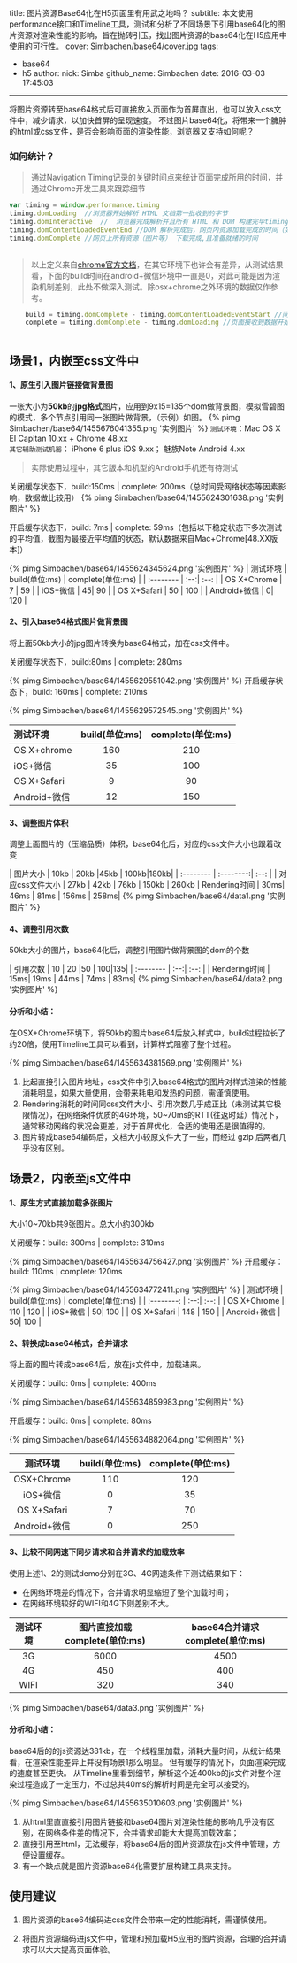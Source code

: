 title: 图片资源Base64化在H5页面里有用武之地吗？
subtitle: 本文使用performance接口和Timeline工具，测试和分析了不同场景下引用base64化的图片资源对渲染性能的影响，旨在抛砖引玉，找出图片资源的base64化在H5应用中使用的可行性。
cover: Simbachen/base64/cover.jpg
tags:
  - base64
  - h5
author:
  nick: Simba
  github_name: Simbachen
date: 2016-03-03 17:45:03
---

将图片资源转至base64格式后可直接放入页面作为首屏直出，也可以放入css文件中，减少请求，以加快首屏的呈现速度。 
不过图片base64化，将带来一个臃肿的html或css文件，是否会影响页面的渲染性能，浏览器又支持如何呢？

### 如何统计？
>通过Navigation Timing记录的关键时间点来统计页面完成所用的时间，并通过Chrome开发工具来跟踪细节


```javascript
var timing = window.performance.timing
timing.domLoading  //浏览器开始解析 HTML 文档第一批收到的字节
timing.domInteractive  //  浏览器完成解析并且所有 HTML 和 DOM 构建完毕timing.domContentLoadedEventStart //DOM 解析完成后，网页内资源加载开始的时间
timing.domContentLoadedEventEnd //DOM 解析完成后，网页内资源加载完成的时间（如 JS 脚本加载执行完毕）
timing.domComplete //网页上所有资源（图片等） 下载完成,且准备就绪的时间
      
```
>以上定义来自[chrome官方文档](https://developers.google.com/web/fundamentals/performance/critical-rendering-path/measure-crp?hl=zh-cn)，在其它环境下也许会有差异，从测试结果看，下面的build时间在android+微信环境中一直是0，对此可能是因为渲染机制差别，此处不做深入测试。除osx+chrome之外环境的数据仅作参考。

```javascript
	build = timing.domComplete - timing.domContentLoadedEventStart //间隔记录网页内资源加载和呈现时间。
	complete = timing.domComplete - timing.domLoading //页面接收到数据开始到呈现完毕的总时间。
	
```

## 场景1，内嵌至css文件中
#### 1、原生引入图片链接做背景图

一张大小为**50kb**的**jpg格式**图片，应用到9x15=135个dom做背景图，模拟雪碧图的模式，多个节点引用同一张图片做背景，（示例）如图。
{% pimg Simbachen/base64/1455676041355.png '实例图片' %}
`测试环境`：Mac OS X EI Capitan 10.xx + Chrome 48.xx  
`其它辅助测试机器`：  iPhone 6 plus iOS 9.xx； 魅族Note Android 4.xx
>实际使用过程中，其它版本和机型的Android手机还有待测试


关闭缓存状态下，build:150ms | complete: 200ms（总时间受网络状态等因素影响，数据做比较用）
{% pimg Simbachen/base64/1455624301638.png '实例图片' %}

开启缓存状态下，build: 7ms |  complete: 59ms（包括以下稳定状态下多次测试的平均值，截图为最接近平均值的状态，默认数据来自Mac+Chrome[48.XX版本]）

{% pimg Simbachen/base64/1455624345624.png '实例图片' %}
| 测试环境      |    build(单位:ms) | complete(单位:ms)  |
| :-------- | :--:| :--: |
| OS X+Chrome  | 7 |  59   |
| iOS+微信     |   45|  90  |
| OS X+Safari      |    50 | 100  |
| Android+微信      |   0| 120  |
#### 2、引入base64格式图片做背景图

将上面50kb大小的jpg图片转换为base64格式，加在css文件中。

关闭缓存状态下，build:80ms | complete: 280ms

{% pimg Simbachen/base64/1455629551042.png '实例图片' %}
开启缓存状态下，build: 160ms |  complete: 210ms

{% pimg Simbachen/base64/1455629572545.png '实例图片' %}


| 测试环境      |    build(单位:ms) | complete(单位:ms)  |
| :-------- | :--:| :--: |
| OS X+chrome  | 160 |  210   |
| iOS+微信     |   35|  100  |
| OS X+Safari      |    9 | 90  |
| Android+微信      |   12| 150  |


#### 3、调整图片体积
调整上面图片的（压缩品质）体积，base64化后，对应的css文件大小也跟着改变

| 图片大小     |   10kb | 20kb |45kb | 100kb|180kb|
| :-------- | :--------:| :--: |
| 对应css文件大小  | 27kb |  42kb | 76kb | 150kb | 260kb
| Rendering时间     |   30ms| 46ms | 81ms | 156ms | 258ms|
{% pimg Simbachen/base64/data1.png '实例图片' %}

#### 4、调整引用次数

50kb大小的图片，base64化后，调整引用图片做背景图的dom的个数

| 引用次数     |   10 | 20 |50 | 100|135|
| :-------- | :--:| :--: |
| Rendering时间     |   15ms| 19ms | 44ms | 74ms | 83ms|
{% pimg Simbachen/base64/data2.png '实例图片' %}

#### 分析和小结：

在OSX+Chrome环境下，将50kb的图片base64后放入样式中，build过程拉长了约20倍，使用Timeline工具可以看到，计算样式阻塞了整个过程。


{% pimg Simbachen/base64/1455634381569.png '实例图片' %}



1. 比起直接引入图片地址，css文件中引入base64格式的图片对样式渲染的性能消耗明显，如果大量使用，会带来耗电和发热的问题，需谨慎使用。
2. Rendering消耗的时间同css文件大小、引用次数几乎成正比（未测试其它极限情况），在网络条件优质的4G环境，50~70ms的RTT(往返时延）情况下，通常移动网络的状况会更差，对于首屏优化，合适的使用还是很值得的。
3. 图片转成base64编码后，文档大小较原文件大了一些，而经过 gzip 后两者几乎没有区别。



## 场景2，内嵌至js文件中

#### 1、原生方式直接加载多张图片

大小10~70kb共9张图片。总大小约300kb

关闭缓存：build: 300ms |  complete: 310ms

{% pimg Simbachen/base64/1455634756427.png '实例图片' %}
开启缓存：build: 110ms |  complete: 120ms

{% pimg Simbachen/base64/1455634772411.png '实例图片' %}
| 测试环境      |    build(单位:ms) | complete(单位:ms)  |
| :--------: | :--:| :--: |
| OS X+Chrome  | 110 |  120   |
| iOS+微信     |   50|  100  |
| OS X+Safari      |    148 | 150  |
| Android+微信      |   50| 100  |

#### 2、转换成base64格式，合并请求

将上面的图片转成base64后，放在js文件中，加载进来。

关闭缓存：build: 0ms |  complete: 400ms

{% pimg Simbachen/base64/1455634859983.png '实例图片' %}

开启缓存：build: 0ms |  complete: 80ms

{% pimg Simbachen/base64/1455634882064.png '实例图片' %}

| 测试环境      |    build(单位:ms) | complete(单位:ms)  |
| :--------: | :--:| :--: |
| OSX+Chrome  | 110 |  120   |
| iOS+微信     |   0|  35  |
| OS X+Safari      |    7 | 70  |
| Android+微信      |   0| 250  |
#### 3、比较不同网速下同步请求和合并请求的加载效率
使用上述1、2的测试demo分别在3G、4G网速条件下测试结果如下：

- 在网络环境差的情况下，合并请求明显缩短了整个加载时间；
- 在网络环境较好的WIFI和4G下则差别不大。

| 测试环境    | 图片直接加载 complete(单位:ms)   | base64合并请求 complete(单位:ms)   |
| :--------: | :--: | :--:|
| 3G         | 6000 | 4500 |
| 4G         |   450 | 400 |
| WIFI       |   320 | 340 |
{% pimg Simbachen/base64/data3.png '实例图片' %}
#### 分析和小结：
base64后的的js资源达381kb，在一个线程里加载，消耗大量时间，从统计结果看，在渲染性能差异上并没有场景1那么明显。
但有缓存的情况下，页面渲染完成的速度甚至更快。
从Timeline里看到细节，解析这个近400kb的js文件对整个渲染过程造成了一定压力，不过总共40ms的解析时间是完全可以接受的。


{% pimg Simbachen/base64/1455635010603.png '实例图片' %}

1. 从html里直直接引用图片链接和base64图片对渲染性能的影响几乎没有区别，在网络条件差的情况下，合并请求却能大大提高加载效率；
2.  直接引用至html，无法缓存，将base64后的图片资源放在js文件中管理，方便设置缓存。
3.  有一个缺点就是图片资源base64化需要扩展构建工具来支持。

## 使用建议
1. 图片资源的base64编码进css文件会带来一定的性能消耗，需谨慎使用。

2. 将图片资源编码进js文件中，管理和预加载H5应用的图片资源，合理的合并请求可以大大提高页面体验。
